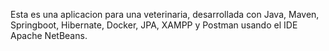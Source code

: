 Esta es una aplicacion para una veterinaria, desarrollada con Java, Maven, Springboot, Hibernate, Docker, JPA, XAMPP y Postman usando el IDE Apache NetBeans.
